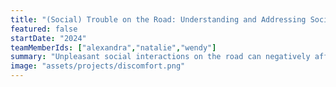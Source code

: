 ```yaml
---
title: "(Social) Trouble on the Road: Understanding and Addressing Social Discomfort in Shared Car Trips"
featured: false
startDate: "2024"
teamMemberIds: ["alexandra","natalie","wendy"]
summary: "Unpleasant social interactions on the road can negatively affect driving safety. We recorded nine families going on drives and performed interaction analysis on this data. We define three strategies to address social discomfort: contextual mediation, social mediation, and social support. We discuss considerations for engineering and design, and explore the limitations of current large language models in addressing social discomfort on the road. Read our work here: https://dl.acm.org/doi/10.1145/3640794.3665580"
image: "assets/projects/discomfort.png"
---
```

